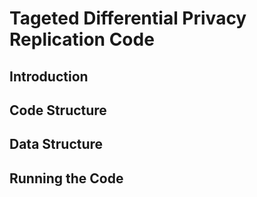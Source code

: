 # Tageted Differential Privacy Replication Code

## Introduction

## Code Structure

## Data Structure

## Running the Code
